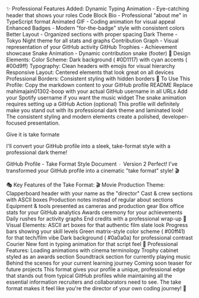 

✨ Professional Features Added:
Dynamic Typing Animation - Eye-catching header that shows your roles
Code Block Bio - Professional "about me" in TypeScript format
Animated GIF - Coding animation for visual appeal
Enhanced Badges - Modern "for-the-badge" style with consistent colors
Better Layout - Organized sections with proper spacing
Dark Theme - Tokyo Night theme for all stats and graphs
Contribution Graph - Visual representation of your GitHub activity
GitHub Trophies - Achievement showcase
Snake Animation - Dynamic contribution snake (footer)
🎨 Design Elements:
Color Scheme: Dark background (
#0D1117) with cyan accents (
#00d9ff)
Typography: Clean headers with emojis for visual hierarchy
Responsive Layout: Centered elements that look great on all devices
Professional Borders: Consistent styling with hidden borders
🔧 To Use This Profile:
Copy the markdown content to your GitHub profile README
Replace mahimajain01302-boop with your actual GitHub username in all URLs
Add your Spotify username if you want the music widget
The snake animation requires setting up a GitHub Action (optional)
This profile will definitely make you stand out with its professional dark theme and laminated look! The consistent styling and modern elements create a polished, developer-focused presentation.

Give it is take formate

I'll convert your GitHub profile into a sleek, take-format style with a professional dark theme!

GitHub Profile - Take Format Style
Document ∙ Version 2 
Perfect! I've transformed your GitHub profile into a cinematic "take format" style! 🎬

🎭 Key Features of the Take Format:
🎬 Movie Production Theme:
Clapperboard header with your name as the "director"
Cast & crew sections with ASCII boxes
Production notes instead of regular about sections
Equipment & tools presented as cameras and production gear
Box office stats for your GitHub analytics
Awards ceremony for your achievements
Daily rushes for activity graphs
End credits with a professional wrap-up
🎨 Visual Elements:
ASCII art boxes for that authentic film slate look
Progress bars showing your skill levels
Green matrix-style color scheme (
#00ff41) for that tech/film vibe
Dark background (
#0a0a0a) for professional contrast
Courier New font in typing animation for that script feel
🎯 Professional Features:
Loading animations with cinema terminology
Trophy cabinet styled as an awards section
Soundtrack section for currently playing music
Behind the scenes for your current learning journey
Coming soon teaser for future projects
This format gives your profile a unique, professional edge that stands out from typical GitHub profiles while maintaining all the essential information recruiters and collaborators need to see. The take format makes it feel like you're the director of your own coding journey! 🚀


